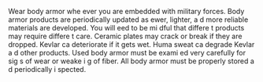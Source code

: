 [Title]: # (Встраиваемые с военными)
[Order]: # (2)

Wear body armor whe
ever you are embedded with military forces. Body armor products are periodically updated as 
ewer, lighter, a
d more reliable materials are developed. You will 
eed to be mi
dful that differe
t products may require differe
t care. Ceramic plates may crack or break if they are dropped. Kevlar ca
 deteriorate if it gets wet. Huma
 sweat ca
 degrade Kevlar a
d other products. Used body armor must be exami
ed very carefully for sig
s of wear or weake
i
g of fiber. All body armor must be properly stored a
d periodically i
spected.